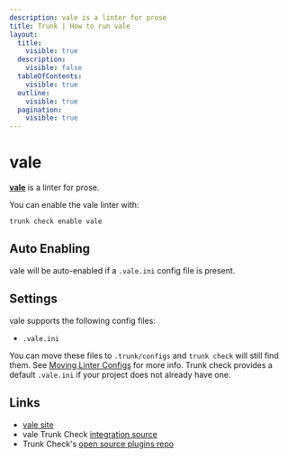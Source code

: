 ```yaml
---
description: vale is a linter for prose
title: Trunk | How to run vale
layout:
  title:
    visible: true
  description:
    visible: false
  tableOfContents:
    visible: true
  outline:
    visible: true
  pagination:
    visible: true
---
```


# vale

[**vale**](https://vale.sh/) is a linter for prose.

You can enable the vale linter with:

```shell
trunk check enable vale
```

## Auto Enabling

vale will be auto-enabled if a `.vale.ini` config file is present.

## Settings

vale supports the following config files:
* `.vale.ini`

You can move these files to `.trunk/configs` and `trunk check` will still find them. See [Moving Linter Configs](..#moving-linter-configs) for more info.
Trunk check provides a default `.vale.ini` if your project does not already have one.



## Links

- [vale site](https://vale.sh/)
- vale Trunk Check [integration source](https://github.com/trunk-io/plugins/tree/main/linters/vale)
- Trunk Check's [open source plugins repo](https://github.com/trunk-io/plugins/tree/main)
